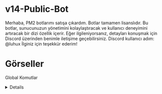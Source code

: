 # v14-Public-Bot
Merhaba, PM2 botlarımı satışa çıkardım. Botlar tamamen lisanslıdır. Bu botlar, sunucunuzun yönetimini kolaylaştıracak ve kullanıcı deneyimini artıracak bir dizi özellik içerir. Eğer ilgileniyorsanız, detayları konuşmak için Discord üzerinden benimle iletişime geçebilirsiniz. Discord kullanıcı adım: @luhux İlginiz için teşekkür ederim!

# Görseller
Global Komutlar
<details>
![image](https://github.com/utw0/Satilik-v14-Public-Bot/assets/74924310/9dc0eeac-0756-4724-acba-cc2573377f45)
</details>



